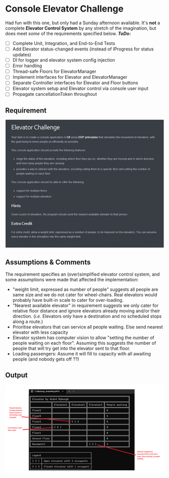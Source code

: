 # Console Elevator Challenge

Had fun with this one, but only had a Sunday afternoon available. It's **not** a complete **Elevator Control System** by any stretch of the imagination, but does meet *some* of the requirements specified below.
***ToDo:***
 - [ ] Complete Unit, Integration, and End-to-End Tests
 - [ ] Add Elevator status-changed events (instead of IProgress for status updates)
 - [ ] DI for logger and elevator system config injection
 - [ ] Error handling
 - [ ] Thread-safe Floors for ElevatorManager
 - [ ] Implement interfaces for Elevator and ElevatorManager
 - [ ] Separate Controller interfaces for Elevator and Floor buttons
 - [ ] Elevator system setup and Elevator control via console user input
 - [ ] Propagate cancellationToken throughout

## Requirement
![alt text](https://github.com/ajamyburgh/DVT.AndreM.Elevator/blob/master/DVT.AndreM.Elevator/spec.png?raw=true)

## Assumptions & Comments
The requirement specifies an (over)simplified elevator control system, and some assumptions were made that affected the implementation:
 - "weight limit, expressed as number of people" suggests all people are same size and we do not cater for wheel-chairs. Real elevators would probably have built-in scale to cater for over-loading.
 - "Nearest available elevator" in requirement suggests we only cater for relative floor distance and ignore elevators already moving and/or their direction. (*i.e.* Elevators only have a destination and no scheduled stops along a route.)
 - Prioritise elevators that can service all people waiting. Else send nearest elevator with less capacity
 - Elevator system has computer vision to allow "setting the number of people waiting on each floor". Assuming this suggests the number of people that will try get into the elevator sent to that floor.
 - Loading passengers: Assume it will fill to capacity with all awaiting people (and nobody gets off ??)

## Output
![alt text](https://github.com/ajamyburgh/DVT.AndreM.Elevator/blob/master/DVT.AndreM.Elevator/results.png?raw=true)


